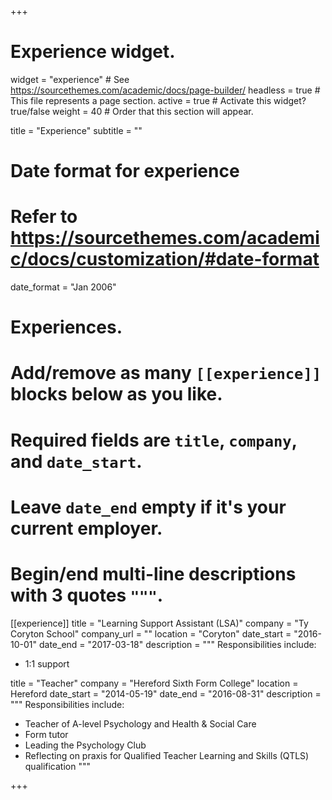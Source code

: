 +++
# Experience widget.
widget = "experience"  # See https://sourcethemes.com/academic/docs/page-builder/
headless = true  # This file represents a page section.
active = true  # Activate this widget? true/false
weight = 40  # Order that this section will appear.

title = "Experience"
subtitle = ""

# Date format for experience
#   Refer to https://sourcethemes.com/academic/docs/customization/#date-format
date_format = "Jan 2006"

# Experiences.
#   Add/remove as many `[[experience]]` blocks below as you like.
#   Required fields are `title`, `company`, and `date_start`.
#   Leave `date_end` empty if it's your current employer.
#   Begin/end multi-line descriptions with 3 quotes `"""`.
[[experience]]
  title = "Learning Support Assistant (LSA)"
  company = "Ty Coryton School"
  company_url = ""
  location = "Coryton"
  date_start = "2016-10-01"
  date_end = "2017-03-18"
  description = """
  Responsibilities include:
  
  * 1:1 support
  
  title = "Teacher"
  company = "Hereford Sixth Form College"
  location = Hereford
  date_start = "2014-05-19"
  date_end = "2016-08-31"
  description = """
  Responsibilities include:
  
  * Teacher of A-level Psychology and Health & Social Care
  * Form tutor
  * Leading the Psychology Club
  * Reflecting on praxis for Qualified Teacher Learning and Skills (QTLS) qualification
  """

+++
